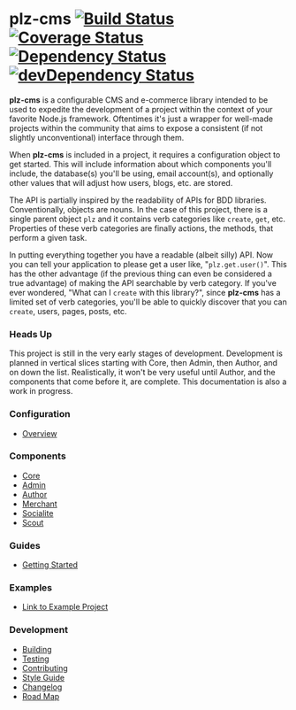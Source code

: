 # plz-cms [![Build Status](https://travis-ci.org/gconsidine/plz-cms.svg)](https://travis-ci.org/gconsidine/plz-cms) [![Coverage Status](https://img.shields.io/coveralls/gconsidine/plz-cms.svg)](https://coveralls.io/r/gconsidine/plz-cms) [![Dependency Status](https://david-dm.org/gconsidine/plz-cms.svg)](https://david-dm.org/gconsidine/plz-cms) [![devDependency Status](https://david-dm.org/gconsidine/plz-cms/dev-status.svg)](https://david-dm.org/gconsidine/plz-cms#info=devDependencies)

**plz-cms** is a configurable CMS and e-commerce library intended to be used to expedite the development of a project within the context of your favorite Node.js framework.  Oftentimes it's just a wrapper for well-made projects within the community that aims to expose a consistent (if not slightly unconventional) interface through them.

When **plz-cms** is included in a project, it requires a configuration object to get started.  This will include information about which components you'll include, the database(s) you'll be using, email account(s), and optionally other values that will adjust how users, blogs, etc. are stored.

The API is partially inspired by the readability of APIs for BDD libraries.  Conventionally, objects are nouns.  In the case of this project, there is a single parent object `plz` and it contains verb categories like `create`, `get`, etc.  Properties of these verb categories are finally actions, the methods, that perform a given task.

In putting everything together you have a readable (albeit silly) API.  Now you can tell your application to please get a user like, "`plz.get.user()`".  This has the other advantage (if the previous thing can even be considered a true advantage) of making the API searchable by verb category.  If you've ever wondered, "What can I `create` with this library?", since **plz-cms** has a limited set of verb categories, you'll be able to quickly discover that you can `create`, users, pages, posts, etc.

### Heads Up

This project is still in the very early stages of development.  Development is planned in vertical slices starting with Core, then Admin, then Author, and on down the list.  Realistically, it won't be very useful until Author, and the components that come before it, are complete.  This documentation is also a work in progress.

### Configuration

* [Overview](https://github.com/gconsidine/plz-cms/wiki/Configuration)

### Components

* [Core](https://github.com/gconsidine/plz-cms/wiki/Core)
* [Admin](https://github.com/gconsidine/plz-cms/wiki/Admin)
* [Author](Author)
* [Merchant](Merchant)
* [Socialite](Socialite)
* [Scout](Scout)

### Guides

* [Getting Started](GettingStarted)

### Examples

* [Link to Example Project](link-to-example-project)

### Development

* [Building](GettingStarted)
* [Testing](Testing)
* [Contributing](Contributing)
* [Style Guide](StyleGuide)
* [Changelog](Changelog)
* [Road Map](RoadMap)




